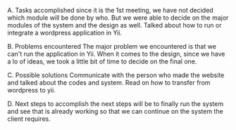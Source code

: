 A. Tasks accomplished
since it is the 1st meeting, we have not decided which module will be done by who. But we were able to decide on the major modules of the system and the design as well. Talked about how to run or integrate a wordpress application in Yii.

B. Problems encountered
The major problem we encountered is that we can't run the application in Yii. When it comes to the design, since we have a lo of ideas, we took a little bit of time to decide on the final one.

C. Possible solutions
Communicate with the person who made the website and talked about the codes and system. Read on how to transfer from wordpress to yii.

D. Next steps to accomplish
the next steps will be to finally run the system and see that is already working so that we can continue on the system the client requires.